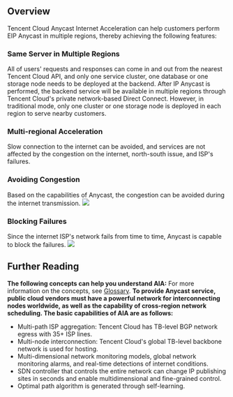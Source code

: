 ## Overview
Tencent Cloud Anycast Internet Acceleration can help customers perform EIP Anycast in multiple regions, thereby achieving the following features:
### Same Server in Multiple Regions
All of users' requests and responses can come in and out from the nearest Tencent Cloud API, and only one service cluster, one database or one storage node needs to be deployed at the backend. After IP Anycast is performed, the backend service will be available in multiple regions through Tencent Cloud's private network-based Direct Connect. However, in traditional mode, only one cluster or one storage node is deployed in each region to serve nearby customers.
### Multi-regional Acceleration
Slow connection to the internet can be avoided, and services are not affected by the congestion on the internet, north-south issue, and ISP's failures.
### Avoiding Congestion
Based on the capabilities of Anycast, the congestion can be avoided during the internet transmission.
![](https://main.qcloudimg.com/raw/52f9dbf12a2dfa4edb05581a4f2473c0.png)

### Blocking Failures
Since the internet ISP's network fails from time to time, Anycast is capable to block the failures.
![](https://main.qcloudimg.com/raw/67d339bb1257493017569af60b28c6d0.png)
## Further Reading
**The following concepts can help you understand AIA:**
For more information on the concepts, see [Glossary](https://intl.cloud.tencent.com/document/product/644/12625).
**To provide Anycast service, public cloud vendors must have a powerful network for interconnecting nodes worldwide, as well as the capability of cross-region network scheduling. The basic capabilities of AIA are as follows:**

- Multi-path ISP aggregation: Tencent Cloud has TB-level BGP network egress with 35+ ISP lines.
- Multi-node interconnection: Tencent Cloud's global TB-level backbone network is used for hosting.
- Multi-dimensional network monitoring models, global network monitoring alarms, and real-time detections of internet conditions.
- SDN controller that controls the entire network can change IP publishing sites in seconds and enable multidimensional and fine-grained control.
- Optimal path algorithm is generated through self-learning.
